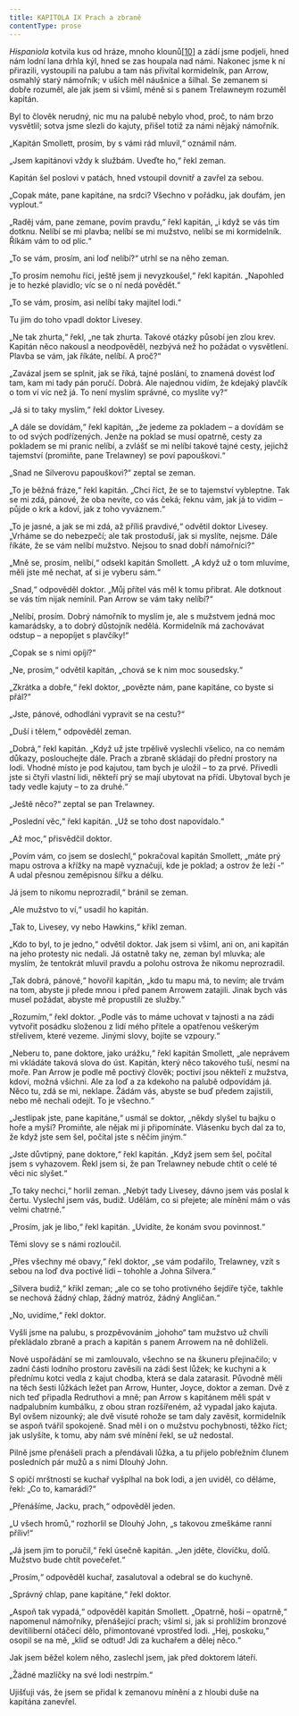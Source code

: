 ```yaml
---
title: KAPITOLA IX Prach a zbraně
contentType: prose
---
```


<section>

_Hispaniola_ kotvila kus od hráze, mnoho klounů[\[10\]](./resources/undefined) a zádí jsme podjeli, hned nám lodní lana drhla kýl, hned se zas houpala nad námi. Nakonec jsme k ní přirazili, vystoupili na palubu a tam nás přivítal kormidelník, pan Arrow, osmahlý starý námořník; v uších měl náušnice a šilhal. Se zemanem si dobře rozuměl, ale jak jsem si všiml, méně si s panem Trelawneym rozuměl kapitán.

Byl to člověk nerudný, nic mu na palubě nebylo vhod, proč, to nám brzo vysvětlil; sotva jsme slezli do kajuty, přišel totiž za námi nějaký námořník.

„Kapitán Smollett, prosím, by s vámi rád mluvil,“ oznámil nám.

„Jsem kapitánovi vždy k službám. Uveďte ho,“ řekl zeman.

Kapitán šel poslovi v patách, hned vstoupil dovnitř a zavřel za sebou.

„Copak máte, pane kapitáne, na srdci? Všechno v pořádku, jak doufám, jen vyplout.“

„Raděj vám, pane zemane, povím pravdu,“ řekl kapitán, „i když se vás tím dotknu. Nelíbí se mi plavba; nelíbí se mi mužstvo, nelíbí se mi kormidelník. Říkám vám to od plic.“

„To se vám, prosím, ani loď nelíbí?“ utrhl se na něho zeman.

„To prosím nemohu říci, ještě jsem ji nevyzkoušel,“ řekl kapitán. „Napohled je to hezké plavidlo; víc se o ní nedá povědět.“

„To se vám, prosím, asi nelíbí taky majitel lodi.“

Tu jim do toho vpadl doktor Livesey.

„Ne tak zhurta,“ řekl, „ne tak zhurta. Takové otázky působí jen zlou krev. Kapitán něco nakousl a neodpověděl, nezbývá než ho požádat o vysvětlení. Plavba se vám, jak říkáte, nelíbí. A proč?“

„Zavázal jsem se splnit, jak se říká, tajné poslání, to znamená dovést loď tam, kam mi tady pán poručí. Dobrá. Ale najednou vidím, že kdejaký plavčík o tom ví víc než já. To není myslím správné, co myslíte vy?“

„Já si to taky myslím,“ řekl doktor Livesey.

„A dále se dovídám,“ řekl kapitán, „že jedeme za pokladem – a dovídám se to od svých podřízených. Jenže na poklad se musí opatrně, cesty za pokladem se mi pranic nelíbí, a zvlášť se mi nelíbí takové tajné cesty, jejichž tajemství (promiňte, pane Trelawney) se poví papouškovi.“

„Snad ne Silverovu papouškovi?“ zeptal se zeman.

„To je běžná fráze,“ řekl kapitán. „Chci říct, že se to tajemství vybleptne. Tak se mi zdá, pánové, že oba nevíte, co vás čeká; řeknu vám, jak já to vidím – půjde o krk a kdoví, jak z toho vyváznem.“

„To je jasné, a jak se mi zdá, až příliš pravdivé,“ odvětil doktor Livesey. „Vrháme se do nebezpečí; ale tak prostoduší, jak si myslíte, nejsme. Dále říkáte, že se vám nelíbí mužstvo. Nejsou to snad dobří námořníci?“

„Mně se, prosím, nelíbí,“ odsekl kapitán Smollett. „A když už o tom mluvíme, měli jste mě nechat, ať si je vyberu sám.“

„Snad,“ odpověděl doktor. „Můj přítel vás měl k tomu přibrat. Ale dotknout se vás tím nijak nemínil. Pan Arrow se vám taky nelíbí?“

„Nelíbí, prosím. Dobrý námořník to myslím je, ale s mužstvem jedná moc kamarádsky, a to dobrý důstojník nedělá. Kormidelník má zachovávat odstup – a nepopíjet s plavčíky!“

„Copak se s nimi opíjí?“

„Ne, prosím,“ odvětil kapitán, „chová se k nim moc sousedsky.“

„Zkrátka a dobře,“ řekl doktor, „povězte nám, pane kapitáne, co byste si přál?“

„Jste, pánové, odhodláni vypravit se na cestu?“

„Duší i tělem,“ odpověděl zeman.

„Dobrá,“ řekl kapitán. „Když už jste trpělivě vyslechli všelico, na co nemám důkazy, poslouchejte dále. Prach a zbraně skládají do přední prostory na lodi. Vhodné místo je pod kajutou, tam bych je uložil – to za prvé. Přivedli jste si čtyři vlastní lidi, někteří prý se mají ubytovat na přídi. Ubytoval bych je tady vedle kajuty – to za druhé.“

„Ještě něco?“ zeptal se pan Trelawney.

„Poslední věc,“ řekl kapitán. „Už se toho dost napovídalo.“

„Až moc,“ přisvědčil doktor.

„Povím vám, co jsem se doslechl,“ pokračoval kapitán Smollett, „máte prý mapu ostrova a křížky na mapě vyznačují, kde je poklad; a ostrov že leží -“ A udal přesnou zeměpisnou šířku a délku.

Já jsem to nikomu neprozradil,“ bránil se zeman.

„Ale mužstvo to ví,“ usadil ho kapitán.

„Tak to, Livesey, vy nebo Hawkins,“ křikl zeman.

„Kdo to byl, to je jedno,“ odvětil doktor. Jak jsem si všiml, ani on, ani kapitán na jeho protesty nic nedali. Já ostatně taky ne, zeman byl mluvka; ale myslím, že tentokrát mluvil pravdu a polohu ostrova že nikomu neprozradil.

„Tak dobrá, pánové,“ hovořil kapitán, „kdo tu mapu má, to nevím; ale trvám na tom, abyste ji přede mnou i před panem Arrowem zatajili. Jinak bych vás musel požádat, abyste mě propustili ze služby.“

„Rozumím,“ řekl doktor. „Podle vás to máme uchovat v tajnosti a na zádi vytvořit posádku složenou z lidí mého přítele a opatřenou veškerým střelivem, které vezeme. Jinými slovy, bojíte se vzpoury.“

„Neberu to, pane doktore, jako urážku,“ řekl kapitán Smollett, „ale neprávem mi vkládáte taková slova do úst. Kapitán, který něco takového tuší, nesmí na moře. Pan Arrow je podle mě poctivý člověk; poctiví jsou někteří z mužstva, kdoví, možná všichni. Ale za loď a za kdekoho na palubě odpovídám já. Něco tu, zdá se mi, neklape. Žádám vás, abyste se buď předem zajistili, nebo mě nechali odejít. To je všechno.“

„Jestlipak jste, pane kapitáne,“ usmál se doktor, „někdy slyšel tu bajku o hoře a myši? Promiňte, ale nějak mi ji připomínáte. Vlásenku bych dal za to, že když jste sem šel, počítal jste s něčím jiným.“

„Jste důvtipný, pane doktore,“ řekl kapitán. „Když jsem sem šel, počítal jsem s vyhazovem. Řekl jsem si, že pan Trelawney nebude chtít o celé té věci nic slyšet.“

„To taky nechci,“ horlil zeman. „Nebýt tady Livesey, dávno jsem vás poslal k čertu. Vyslechl jsem vás, budiž. Udělám, co si přejete; ale mínění mám o vás velmi chatrné.“

„Prosím, jak je libo,“ řekl kapitán. „Uvidíte, že konám svou povinnost.“

Těmi slovy se s námi rozloučil.

„Přes všechny mé obavy,“ řekl doktor, „se vám podařilo, Trelawney, vzít s sebou na loď dva poctivé lidi – tohohle a Johna Silvera.“

„Silvera budiž,“ křikl zeman; „ale co se toho protivného šejdíře týče, takhle se nechová žádný chlap, žádný matróz, žádný Angličan.“

„No, uvidíme,“ řekl doktor.

Vyšli jsme na palubu, s prozpěvováním „johoho“ tam mužstvo už chvíli překládalo zbraně a prach a kapitán s panem Arrowem na ně dohlíželi.

Nové uspořádání se mi zamlouvalo, všechno se na škuneru přejinačilo; v zadní části lodního prostoru zavěsili na zádi šest lůžek; ke kuchyni a k přednímu kotci vedla z kajut chodba, která se dala zatarasit. Původně měli na těch šesti lůžkách ležet pan Arrow, Hunter, Joyce, doktor a zeman. Dvě z nich teď připadla Redruthovi a mně; pan Arrow s kapitánem měli spát v nadpalubním kumbálku, z obou stran rozšířeném, až vypadal jako kajuta. Byl ovšem nizounký; ale dvě visuté rohože se tam daly zavěsit, kormidelník se aspoň tvářil spokojeně. Snad měl i on o mužstvu pochybnosti, těžko říct; jak uslyšíte, k tomu, aby nám své mínění řekl, se už nedostal.

Pilně jsme přenášeli prach a přendávali lůžka, a tu přijelo pobřežním člunem posledních pár mužů a s nimi Dlouhý John.

S opičí mrštností se kuchař vyšplhal na bok lodi, a jen uviděl, co děláme, řekl: „Co to, kamarádi?“

„Přenášíme, Jacku, prach,“ odpověděl jeden.

„U všech hromů,“ rozhorlil se Dlouhý John, „s takovou zmeškáme ranní příliv!“

„Já jsem jim to poručil,“ řekl úsečně kapitán. „Jen jděte, človíčku, dolů. Mužstvo bude chtít povečeřet.“

„Prosím,“ odpověděl kuchař, zasalutoval a odebral se do kuchyně.

„Správný chlap, pane kapitáne,“ řekl doktor.

„Aspoň tak vypadá,“ odpověděl kapitán Smollett. „Opatrně, hoši – opatrně,“ napomenul námořníky, přenášející prach; všiml si, jak si prohlížím bronzové devítiliberní otáčecí dělo, přimontované vprostřed lodi. „Hej, poskoku,“ osopil se na mě, „kliď se odtud! Jdi za kuchařem a dělej něco.“

Jak jsem běžel kolem něho, zaslechl jsem, jak před doktorem láteří.

„Žádné mazlíčky na své lodi nestrpím.“

Ujišťuji vás, že jsem se přidal k zemanovu mínění a z hloubi duše na kapitána zanevřel.

</section>
